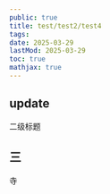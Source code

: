 ```yaml
---
public: true
title: test/test2/test4
tags:
date: 2025-03-29
lastMod: 2025-03-29
toc: true
mathjax: true
---
```



## update
二级标题
## 三
寺

